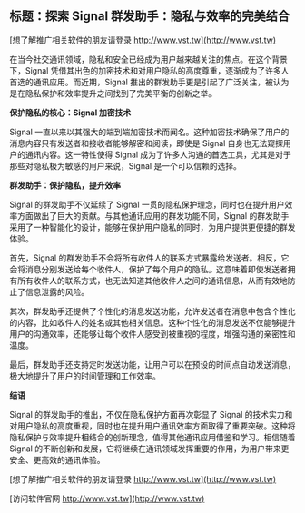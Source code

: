 ## **标题：探索 Signal 群发助手：隐私与效率的完美结合**

[想了解推广相关软件的朋友请登录 http://www.vst.tw](http://www.vst.tw)

在当今社交通讯领域，隐私和安全已经成为用户越来越关注的焦点。在这个背景下，Signal 凭借其出色的加密技术和对用户隐私的高度尊重，逐渐成为了许多人首选的通讯应用。而近期，Signal 推出的群发助手更是引起了广泛关注，被认为是在隐私保护和效率提升之间找到了完美平衡的创新之举。

**保护隐私的核心：Signal 加密技术**

Signal 一直以来以其强大的端到端加密技术而闻名。这种加密技术确保了用户的消息内容只有发送者和接收者能够解密和阅读，即使是 Signal 自身也无法窥探用户的通讯内容。这一特性使得 Signal 成为了许多人沟通的首选工具，尤其是对于那些对隐私极为敏感的用户来说，Signal 是一个可以信赖的选择。

**群发助手：保护隐私，提升效率**

Signal 的群发助手不仅延续了 Signal 一贯的隐私保护理念，同时也在提升用户效率方面做出了巨大的贡献。与其他通讯应用的群发功能不同，Signal 的群发助手采用了一种智能化的设计，能够在保护用户隐私的同时，为用户提供更便捷的群发体验。

首先，Signal 的群发助手不会将所有收件人的联系方式暴露给发送者。相反，它会将消息分别发送给每个收件人，保护了每个用户的隐私。这意味着即使发送者拥有所有收件人的联系方式，也无法知道其他收件人之间的通讯信息，从而有效地防止了信息泄露的风险。

其次，群发助手还提供了个性化的消息发送功能，允许发送者在消息中包含个性化的内容，比如收件人的姓名或其他相关信息。这种个性化的消息发送不仅能够提升用户的沟通效率，还能够让每个收件人感受到被重视的程度，增强沟通的亲密性和温度。

最后，群发助手还支持定时发送功能，让用户可以在预设的时间点自动发送消息，极大地提升了用户的时间管理和工作效率。

**结语**

Signal 的群发助手的推出，不仅在隐私保护方面再次彰显了 Signal 的技术实力和对用户隐私的高度重视，同时也在提升用户通讯效率方面取得了重要突破。这种将隐私保护与效率提升相结合的创新理念，值得其他通讯应用借鉴和学习。相信随着 Signal 的不断创新和发展，它将继续在通讯领域发挥重要的作用，为用户带来更安全、更高效的通讯体验。

[想了解推广相关软件的朋友请登录 http://www.vst.tw](http://www.vst.tw)


[访问软件官网 http://www.vst.tw](http://www.vst.tw)

